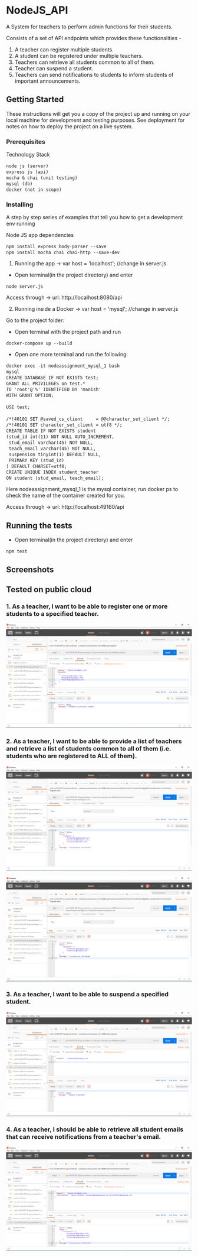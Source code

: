 
# NodeJS_API

A System for teachers to perform admin functions for their students. 

Consists of a set of API endpoints which provides these functionalities -
  1. A teacher can register multiple students.
  2. A student can be registered under multiple teachers.
  3. Teachers can retrieve all students common to all of them.
  4. Teacher can suspend a student.
  5. Teachers can send notifications to students to inform students of important announcements.

## Getting Started

These instructions will get you a copy of the project up and running on your local machine for development and testing purposes. See deployment for notes on how to deploy the project on a live system.

### Prerequisites

Technology Stack
```
node js (server)
express js (api)
mocha & chai (unit testing)
mysql (db)
docker (not in scope)
```

### Installing

A step by step series of examples that tell you how to get a development env running

Node JS app dependencies
```
npm install express body-parser --save
npm install mocha chai chai-http --save-dev
```

1. Running the app ->
  var host = 'localhost';   //change in server.js

 * Open terminal(in the project directory) and enter
```
node server.js
```
Access through ->
url: http://localhost:8080/api


2. Running inside a Docker ->
  var host = 'mysql';    //change in server.js 

Go to the project folder:
  * Open terminal with the project path and run 
```
docker-compose up --build
```
  * Open one more terminal and run the following:
 ```
docker exec -it nodeassignment_mysql_1 bash     
mysql
CREATE DATABASE IF NOT EXISTS test;
GRANT ALL PRIVILEGES on test.*
TO 'root'@'%' IDENTIFIED BY 'manish'
WITH GRANT OPTION;

USE test;

/*!40101 SET @saved_cs_client     = @@character_set_client */;
/*!40101 SET character_set_client = utf8 */;
CREATE TABLE IF NOT EXISTS student 
(stud_id int(11) NOT NULL AUTO_INCREMENT,
  stud_email varchar(45) NOT NULL,
  teach_email varchar(45) NOT NULL,
  suspension tinyint(1) DEFAULT NULL,
  PRIMARY KEY (stud_id)
) DEFAULT CHARSET=utf8;
CREATE UNIQUE INDEX student_teacher
ON student (stud_email, teach_email);
 ```
Here nodeassignment_mysql_1 is the mysql container, run docker ps to check the name of the container created for you. 

Access through ->
url: http://localhost:49160/api

## Running the tests

* Open terminal(in the project directory) and enter
```
npm test
```

## Screenshots
## Tested on public cloud

### 1. As a teacher, I want to be able to register one or more students to a specified teacher.
![alt text](/screens/api_register.png "Title")

### 2. As a teacher, I want to be able to provide a list of teachers and retrieve a list of students common to all of them (i.e. students who are registered to ALL of them).
![alt text](/screens/api_commonstudents_singleteacher.png "Title")

![alt text](/screens/api_commonstudents_multipleteachers.png "Title")


### 3. As a teacher, I want to be able to suspend a specified student.
![alt text](/screens/api_suspend.png "Title")


### 4. As a teacher, I should be able to retrieve all student emails that can receive notifications from a teacher's email.
![alt text](/screens/api_retreivenotifications.png "Title")


